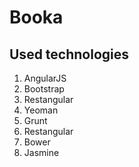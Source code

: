 # Booka

## Used technologies
1. AngularJS
2. Bootstrap
3. Restangular
4. Yeoman
5. Grunt
6. Restangular
7. Bower
8. Jasmine